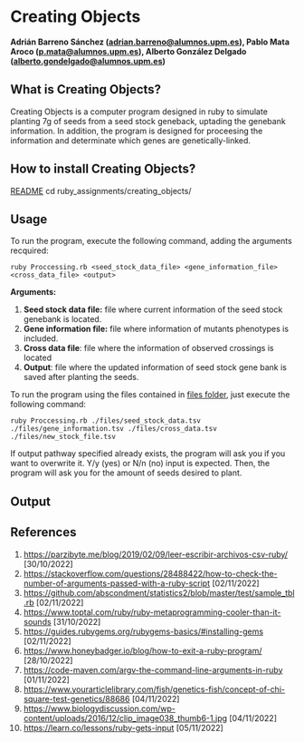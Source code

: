 # Creating Objects
**Adrián Barreno Sánchez (adrian.barreno@alumnos.upm.es), Pablo Mata Aroco (p.mata@alumnos.upm.es), Alberto González Delgado (alberto.gondelgado@alumnos.upm.es)**

## What is Creating Objects?

Creating Objects is a computer program designed in ruby to simulate planting 7g of seeds from a seed stock geneback, uptading the genebank information. In addition, the program is designed for proceesing the information and determinate which genes are genetically-linked. 

## How to install Creating Objects?
[README](../README.md)
cd ruby_assignments/creating_objects/

## Usage

To run the program, execute the following command, adding the arguments recquired:

```
ruby Proccessing.rb <seed_stock_data_file> <gene_information_file> <cross_data_file> <output> 
```
**Arguments:**
1. **Seed stock data file:** file where current information of the seed stock genebank is located.
2. **Gene information file:** file where information of mutants phenotypes is included.
3. **Cross data file**: file where the information of observed crossings is located
4. **Output**: file where the updated information of seed stock gene bank is saved after planting the seeds. 

To run the program using the files contained in [files folder](files/), just execute the following command:
```
ruby Proccessing.rb ./files/seed_stock_data.tsv ./files/gene_information.tsv ./files/cross_data.tsv ./files/new_stock_file.tsv  
```
If output pathway specified already exists, the program will ask you if you want to overwrite it. Y/y (yes) or N/n (no) input is expected.
Then, the program will ask you for the amount of seeds desired to plant.


## Output


## References

1. https://parzibyte.me/blog/2019/02/09/leer-escribir-archivos-csv-ruby/ [30/10/2022]
2. https://stackoverflow.com/questions/28488422/how-to-check-the-number-of-arguments-passed-with-a-ruby-script [02/11/2022]
3. https://github.com/abscondment/statistics2/blob/master/test/sample_tbl.rb [02/11/2022]
4. https://www.toptal.com/ruby/ruby-metaprogramming-cooler-than-it-sounds [31/10/2022]
5. https://guides.rubygems.org/rubygems-basics/#installing-gems [02/11/2022]
6. https://www.honeybadger.io/blog/how-to-exit-a-ruby-program/ [28/10/2022]
7. https://code-maven.com/argv-the-command-line-arguments-in-ruby [01/11/2022]
8. https://www.yourarticlelibrary.com/fish/genetics-fish/concept-of-chi-square-test-genetics/88686 [04/11/2022]
9. https://www.biologydiscussion.com/wp-content/uploads/2016/12/clip_image038_thumb6-1.jpg [04/11/2022]
10. https://learn.co/lessons/ruby-gets-input [05/11/2022]
